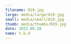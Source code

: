 ```yaml
---
filename: 019.jpg
large: media/large/019.jpg
small: media/small/019.jpg
thumb: media/thumbs/019.jpg
date: 2022.09.28
name: t.b.d
---
```

